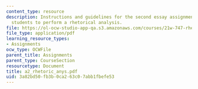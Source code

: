 ```yaml
---
content_type: resource
description: Instructions and guidelines for the second essay assignment, which asks
  students to perform a rhetorical analysis.
file: https://ol-ocw-studio-app-qa.s3.amazonaws.com/courses/21w-747-rhetoric-spring-2005/3a82bd50fb3b0ca263c07abb1fbefe53_a2_rhetoric_anys.pdf
file_type: application/pdf
learning_resource_types:
- Assignments
ocw_type: OCWFile
parent_title: Assignments
parent_type: CourseSection
resourcetype: Document
title: a2_rhetoric_anys.pdf
uid: 3a82bd50-fb3b-0ca2-63c0-7abb1fbefe53
---
```

